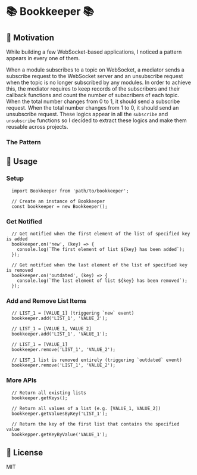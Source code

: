 # 📚 Bookkeeper 📚

## 📙 Motivation

While building a few WebSocket-based applications, I noticed a pattern appears in every one of them.

When a module subscribes to a topic on WebSocket, a mediator sends a subscribe request to the WebSocket server and 
an unsubscribe request when the topic is no longer subscribed by any modules. In order to achieve this, the mediator
requires to keep records of the subscribers and their callback functions and count the number of subscribers of each
topic. When the total number changes from 0 to 1, it should send a subscribe request. When the total number changes from
1 to 0, it should send an unsubscribe request. These logics appear in all the `subscribe` and `unsubscribe` functions
so I decided to extract these logics and make them reusable across projects.

### The Pattern

## 📕 Usage


### Setup
```
  import Bookkeeper from 'path/to/bookkeeper';

  // Create an instance of Bookkeeper
  const bookkeeper = new Bookkeeper();
```

### Get Notified
```
  // Get notified when the first element of the list of specified key is added
  bookkeeper.on('new', (key) => {
    console.log(`The first element of list ${key} has been added`);
  });
  
  // Get notified when the last element of the list of specified key is removed
  bookkeeper.on('outdated', (key) => {
    console.log(`The last element of list ${key} has been removed`);
  });
```

### Add and Remove List Items
```
  // LIST_1 = [VALUE_1] (triggering `new` event)
  bookkeeper.add('LIST_1', 'VALUE_2');
   
  // LIST_1 = [VALUE_1, VALUE_2]
  bookkeeper.add('LIST_1', 'VALUE_1');
   
  // LIST_1 = [VALUE_1]
  bookkeeper.remove('LIST_1', 'VALUE_2');  
  
  // LIST_1 list is removed entirely (triggering `outdated` event)
  bookkeeper.remove('LIST_1', 'VALUE_2');  
```

### More APIs
```
  // Return all existing lists
  bookkeeper.getKeys(); 
  
  // Return all values of a list (e.g. [VALUE_1, VALUE_2])
  bookkeeper.getValuesByKey('LIST_1');
  
  // Return the key of the first list that contains the specified value 
  bookkepper.getKeyByValue('VALUE_1');
```

## 📗 License

MIT
